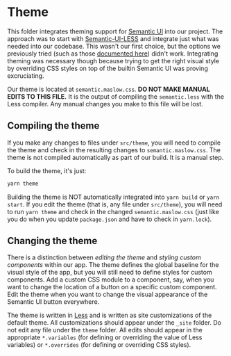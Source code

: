 # Theme

This folder integrates theming support for [Semantic
UI](https://semantic-ui.com/) into our project. The approach was to start with
[Semantic-UI-LESS](https://github.com/Semantic-Org/Semantic-UI-LESS) and
integrate just what was needed into our codebase. This wasn't our first choice,
but the options we previously tried (such as those [documented
here](https://react.semantic-ui.com/theming/)) didn't work. Integrating theming
was necessary though because trying to get the right visual style by overriding
CSS styles on top of the builtin Semantic UI was proving excruciating.

Our theme is located at `semantic.maslow.css`. **DO NOT MAKE MANUAL EDITS TO
THIS FILE.** It is the output of compiling the `semantic.less` with the Less
compiler. Any manual changes you make to this file will be lost.

## Compiling the theme

If you make any changes to files under `src/theme`, you will need to compile the
theme and check in the resulting changes to `semantic.maslow.css`. The theme is
not compiled automatically as part of our build. It is a manual step.

To build the theme, it's just:

```js
yarn theme
```

Building the theme is NOT automatically integrated into `yarn build` or `yarn start`. If you edit the theme (that is, any file under `src/theme`), you will
need to run `yarn theme` and check in the changed `semantic.maslow.css` (just
like you do when you update `package.json` and have to check in `yarn.lock`).

## Changing the theme

There is a distinction between _editing the theme_ and _styling custom
components_ within our app. The theme defines the global baseline for the visual
style of the app, but you will still need to define styles for custom
components. Add a custom CSS module to a component, say, when you want to change
the location of a button on a specific custom component. Edit the theme when you
want to change the visual appearance of the Semantic UI button everywhere.

The theme is written in [Less](http://lesscss.org/) and is written as site
customizations of the default theme. All customizations should appear under the
`_site` folder. Do not edit any file under the `theme` folder. All edits should
appear in the appropriate `*.variables` (for defining or overriding the value of
Less variables) or `*.overrides` (for defining or overriding CSS styles).
